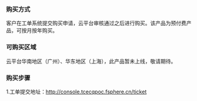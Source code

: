 ### 购买方式
客户在工单系统提交购买申请，云平台审核通过之后进行购买。该产品为预付费产品，可按月按年购买。
### 可购买区域
云平台华南地区（广州）、华东地区（上海），此产品暂未上线，敬请期待。
### 购买步骤
1.工单提交地址：http://console.tcecqpoc.fsphere.cn/ticket